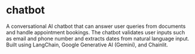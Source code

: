 # chatbot
A conversational AI chatbot that can answer user queries from documents and handle appointment bookings. The chatbot validates user inputs such as email and phone number and extracts dates from natural language input. Built using LangChain, Google Generative AI (Gemini), and Chainlit.
